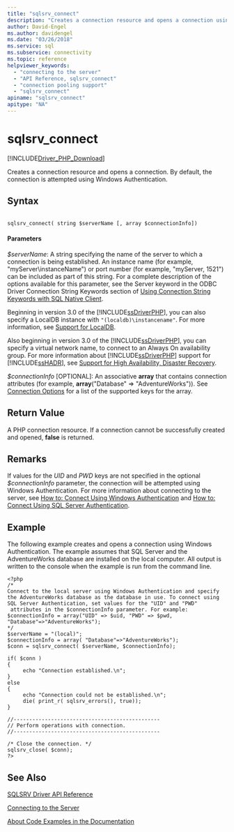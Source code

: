 ```yaml
---
title: "sqlsrv_connect"
description: "Creates a connection resource and opens a connection using the sql_srv driver for PHP. By default, the connection is attempted using Windows Authentication."
author: David-Engel
ms.author: davidengel
ms.date: "03/26/2018"
ms.service: sql
ms.subservice: connectivity
ms.topic: reference
helpviewer_keywords:
  - "connecting to the server"
  - "API Reference, sqlsrv_connect"
  - "connection pooling support"
  - "sqlsrv_connect"
apiname: "sqlsrv_connect"
apitype: "NA"
---
```

# sqlsrv_connect
[!INCLUDE[Driver_PHP_Download](../../includes/driver_php_download.md)]

Creates a connection resource and opens a connection. By default, the connection is attempted using Windows Authentication.  
  
## Syntax  
  
```  
  
sqlsrv_connect( string $serverName [, array $connectionInfo])  
```  
  
#### Parameters  
*$serverName*: A string specifying the name of the server to which a connection is being established. An instance name (for example, "myServer\instanceName") or port number (for example, "myServer, 1521") can be included as part of this string. For a complete description of the options available for this parameter, see the Server keyword in the ODBC Driver Connection String Keywords section of [Using Connection String Keywords with SQL Native Client](../../relational-databases/native-client/applications/using-connection-string-keywords-with-sql-server-native-client.md).  
  
Beginning in version 3.0 of the [!INCLUDE[ssDriverPHP](../../includes/ssdriverphp_md.md)], you can also specify a LocalDB instance with `"(localdb)\instancename"`. For more information, see [Support for LocalDB](php-driver-for-sql-server-support-for-localdb.md).  
  
Also beginning in version 3.0 of the [!INCLUDE[ssDriverPHP](../../includes/ssdriverphp_md.md)], you can specify a virtual network name, to connect to an Always On availability group. For more information about [!INCLUDE[ssDriverPHP](../../includes/ssdriverphp_md.md)] support for [!INCLUDE[ssHADR](../../includes/sshadr-md.md)], see [Support for High Availability, Disaster Recovery](php-driver-for-sql-server-support-for-high-availability-disaster-recovery.md).  
  
*$connectionInfo* [OPTIONAL]: An associative **array** that contains connection attributes (for example, **array**("Database" => "AdventureWorks")). See [Connection Options](connection-options.md) for a list of the supported keys for the array.  
  
## Return Value  
A PHP connection resource. If a connection cannot be successfully created and opened, **false** is returned.  
  
## Remarks  
If values for the *UID* and *PWD* keys are not specified in the optional *$connectionInfo* parameter, the connection will be attempted using Windows Authentication. For more information about connecting to the server, see [How to: Connect Using Windows Authentication](how-to-connect-using-windows-authentication.md) and [How to: Connect Using SQL Server Authentication](how-to-connect-using-sql-server-authentication.md).  
  
## Example  
The following example creates and opens a connection using Windows Authentication. The example assumes that SQL Server and the AdventureWorks database are installed on the local computer. All output is written to the console when the example is run from the command line.  
  
```  
<?php  
/*  
Connect to the local server using Windows Authentication and specify  
the AdventureWorks database as the database in use. To connect using  
SQL Server Authentication, set values for the "UID" and "PWD"  
 attributes in the $connectionInfo parameter. For example:  
$connectionInfo = array("UID" => $uid, "PWD" => $pwd, "Database"=>"AdventureWorks");  
*/  
$serverName = "(local)";  
$connectionInfo = array( "Database"=>"AdventureWorks");  
$conn = sqlsrv_connect( $serverName, $connectionInfo);  
  
if( $conn )  
{  
     echo "Connection established.\n";  
}  
else  
{  
     echo "Connection could not be established.\n";  
     die( print_r( sqlsrv_errors(), true));  
}  
  
//-----------------------------------------------  
// Perform operations with connection.  
//-----------------------------------------------  
  
/* Close the connection. */  
sqlsrv_close( $conn);  
?>  
```  
  
## See Also  
[SQLSRV Driver API Reference](sqlsrv-driver-api-reference.md)

[Connecting to the Server](connecting-to-the-server.md)

[About Code Examples in the Documentation](about-code-examples-in-the-documentation.md)  
  
